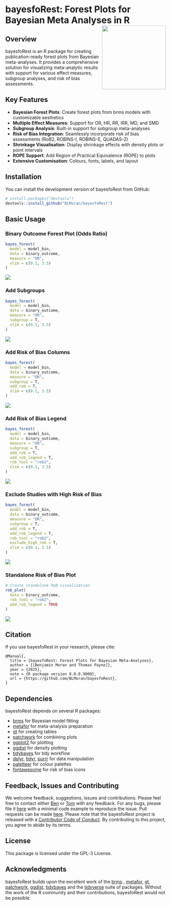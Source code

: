 
<!-- README.md is generated from README.Rmd. Please edit that file -->

# bayesfoRest: Forest Plots for Bayesian Meta Analyses in R <img src="man/figures/logo.png" align="right" height="200px" />

<!-- badges: start -->
<!-- badges: end -->

## Overview

bayesfoRest is an R package for creating publication-ready forest plots
from Bayesian meta-analyses. It provides a comprehensive solution for
visualizing meta-analytic results with support for various effect
measures, subgroup analyses, and risk of bias assessments.

## Key Features

- **Bayesian Forest Plots**: Create forest plots from brms models with
  customizable aesthetics
- **Multiple Effect Measures**: Support for OR, HR, RR, IRR, MD, and SMD
- **Subgroup Analysis**: Built-in support for subgroup meta-analyses
- **Risk of Bias Integration**: Seamlessly incorporate risk of bias
  assessments (RoB2, ROBINS-I, ROBINS-E, QUADAS-2)
- **Shrinkage Visualisation**: Display shrinkage effects with density
  plots or point intervals
- **ROPE Support**: Add Region of Practical Equivalence (ROPE) to plots
- **Extensive Customisation**: Colours, fonts, labels, and layout

## Installation

You can install the development version of bayesfoRest from GitHub:

``` r
# install.packages("devtools")
devtools::install_github("BLMoran/bayesfoRest")
```

## Basic Usage

### Binary Outcome Forest Plot (Odds Ratio)

``` r
bayes_forest(
  model = model_bin,
  data = binary_outcome,
  measure = "OR",
  xlim = c(0.1, 3.5)
)
```

![](man/figures/forest_plot_binary.png)

### Add Subgroups

``` r
bayes_forest(
  model = model_bin,
  data = binary_outcome,
  measure = "OR",
  subgroup = T,
  xlim = c(0.1, 3.5)
)
```

![](man/figures/forest_plot_subgroup.png)

### Add Risk of Bias Columns

``` r
bayes_forest(
  model = model_bin,
  data = binary_outcome,
  measure = "OR",
  subgroup = T,
  add_rob = T,
  xlim = c(0.1, 3.5)
)
```

![](man/figures/forest_plot_rob.png)

### Add Risk of Bias Legend

``` r
bayes_forest(
  model = model_bin,
  data = binary_outcome,
  measure = "OR",
  subgroup = T,
  add_rob = T,
  add_rob_legend = T,
  rob_tool = "rob2",
  xlim = c(0.1, 3.5)
)
```

![](man/figures/forest_plot_rob_legend.png)

### Exclude Studies with High Risk of Bias

``` r
bayes_forest(
  model = model_bin,
  data = binary_outcome,
  measure = "OR",
  subgroup = T,
  add_rob = T,
  add_rob_legend = T,
  rob_tool = "rob2",
  exclude_high_rob = T,
  xlim = c(0.1, 3.5)
)
```

![](man/figures/forest_excl_high_rob.png)

### Standalone Risk of Bias Plot

``` r
# Create standalone RoB visualization
rob_plot(
  data = binary_outcome,
  rob_tool = "rob2",
  add_rob_legend = TRUE
)
```

![](man/figures/rob_viz.png)

## Citation

If you use bayesfoRest in your research, please cite:

    @Manual{,
      title = {bayesfoRest: Forest Plots for Bayesian Meta-Analyses},
      author = {[Benjamin Moran and Thomas Payne]},
      year = {2025},
      note = {R package version 0.0.0.9000},
      url = {https://github.com/BLMoran/bayesfoRest},
    }

## Dependencies

bayesfoRest depends on several R packages:

- [brms](https://paulbuerkner.com/brms/) for Bayesian model fitting
- [metafor](https://wviechtb.github.io/metafor/index.html) for
  meta-analysis preparation
- [gt](https://gt.rstudio.com) for creating tables
- [patchwork](https://patchwork.data-imaginist.com) for combining plots
- [ggplot2](https://ggplot2.tidyverse.org) for plotting
- [ggdist](https://mjskay.github.io/ggdist/) for density plotting
- [tidybayes](https://mjskay.github.io/tidybayes/index.html) for tidy
  workflow
- [dplyr](https://dplyr.tidyverse.org),
  [tidyr](https://tidyr.tidyverse.org),
  [purrr](https://purrr.tidyverse.org) for data manipulation
- [paletteer](https://emilhvitfeldt.github.io/paletteer/) for colour
  palettes
- [fontawesome](https://rstudio.github.io/fontawesome/) for risk of bias
  icons

## Feedback, Issues and Contributing

We welcome feedback, suggestions, issues and contributions. Please feel
free to contact either
<a href="mailto:ben.moran@newcastle.edu.au">Ben</a> or
<a href="mailto:tompayne302@gmail.com">Tom</a> with any feedback. For
any bugs, please file it
[here](https://github.com/BLMoran/bayesfoRest/issues) with a minimal
code example to reproduce the issue. Pull requests can be made
[here](https://github.com/BLMoran/bayesfoRest/pulls). Please note that
the bayesfoRest project is released with a [Contributor Code of
Conduct](https://github.com/BLMoran/bayesfoRest/CODE_OF_CONDUCT.html).
By contributing to this project, you agree to abide by its terms.

## License

This package is licensed under the GPL-3 License.

## Acknowledgments

bayesfoRest builds upon the excellent work of the
[brms](https://paulbuerkner.com/brms/) ,
[metafor](https://wviechtb.github.io/metafor/index.html),
[gt](https://gt.rstudio.com),
[patchwork](https://patchwork.data-imaginist.com),
[ggdist](https://mjskay.github.io/ggdist/),
[tidybayes](https://mjskay.github.io/tidybayes/index.html) and the
[tidyverse](https://www.tidyverse.org) suite of packages. Without the
work of the R community and their contributions, bayesfoRest would not
be possible.
